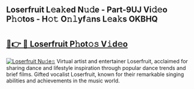 ## Loserfruit L𝚎a𝚔ed N𝚞𝚍e - Part-9UJ Vi𝚍𝚎o P𝚑𝚘tos - H𝚘𝚝 O𝚗𝚕yf𝚊ns L𝚎a𝚔s OKBHQ

# <h2><a href="http://kf8h1nt.oniu.top/?m=Loserfruit">🔗👉 🔴 Loserfruit P𝚑ot𝚘𝚜 V𝚒d𝚎o</a></h2>

[![Loserfruit Nu𝚍e𝚜](https://i.imgur.com/0qMVB7G.gif)](http://kf8h1nt.oniu.top/?m=Loserfruit)
Virtual artist and entertainer Loserfruit, acclaimed for sharing dance and lifestyle inspiration through popular dance trends and brief films. Gifted vocalist Loserfruit, known for their remarkable singing abilities and achievements in the music world.  
